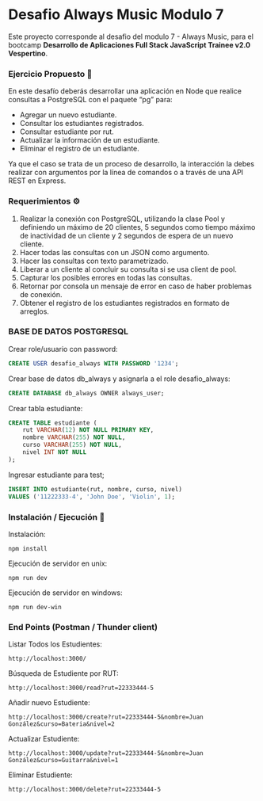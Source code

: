 # Desafio Always Music Modulo 7

Este proyecto corresponde al desafio del modulo 7 - Always Music, para el bootcamp **Desarrollo de Aplicaciones Full Stack JavaScript Trainee v2.0 Vespertino**.

### Ejercicio Propuesto 🚀

En este desafío deberás desarrollar una aplicación en Node que realice consultas a PostgreSQL con el paquete “pg” para:

-   Agregar un nuevo estudiante.
-   Consultar los estudiantes registrados.
-   Consultar estudiante por rut.
-   Actualizar la información de un estudiante.
-   Eliminar el registro de un estudiante.

Ya que el caso se trata de un proceso de desarrollo, la interacción la debes realizar con argumentos por la línea de comandos o a través de una API REST en Express.

### Requerimientos ⚙️

1. Realizar la conexión con PostgreSQL, utilizando la clase Pool y definiendo un máximo de 20 clientes, 5 segundos como tiempo máximo de inactividad de un cliente y 2 segundos de espera de un nuevo cliente.
2. Hacer todas las consultas con un JSON como argumento.
3. Hacer las consultas con texto parametrizado.
4. Liberar a un cliente al concluir su consulta si se usa client de pool.
5. Capturar los posibles errores en todas las consultas.
6. Retornar por consola un mensaje de error en caso de haber problemas de conexión.
7. Obtener el registro de los estudiantes registrados en formato de arreglos.

### BASE DE DATOS POSTGRESQL

Crear role/usuario con password:

```sql
CREATE USER desafio_always WITH PASSWORD '1234';
```

Crear base de datos db_always y asignarla a el role desafio_always:

```sql
CREATE DATABASE db_always OWNER always_user;
```

Crear tabla estudiante:

```sql
CREATE TABLE estudiante (
	rut VARCHAR(12) NOT NULL PRIMARY KEY,
	nombre VARCHAR(255) NOT NULL,
	curso VARCHAR(255) NOT NULL,
	nivel INT NOT NULL
);
```

Ingresar estudiante para test;

```sql
INSERT INTO estudiante(rut, nombre, curso, nivel)
VALUES ('11222333-4', 'John Doe', 'Violin', 1);
```

### Instalación / Ejecución 🧨

Instalación:

```
npm install
```

Ejecución de servidor en unix:

```
npm run dev
```

Ejecución de servidor en windows:

```
npm run dev-win
```

### End Points (Postman / Thunder client)

Listar Todos los Estudientes:

```
http://localhost:3000/
```

Búsqueda de Estudiente por RUT:

```
http://localhost:3000/read?rut=22333444-5
```

Añadir nuevo Estudiente:

```
http://localhost:3000/create?rut=22333444-5&nombre=Juan González&curso=Bateria&nivel=2
```

Actualizar Estudiente:

```
http://localhost:3000/update?rut=22333444-5&nombre=Juan González&curso=Guitarra&nivel=1
```

Eliminar Estudiente:

```
http://localhost:3000/delete?rut=22333444-5
```
